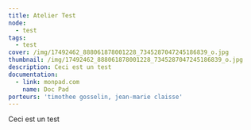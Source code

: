 ```yaml
---
title: Atelier Test
node:
  - test
tags:
  - test
cover: /img/17492462_888061878001228_7345287047245186839_o.jpg
thumbnail: /img/17492462_888061878001228_7345287047245186839_o.jpg
description: Ceci est un test
documentation:
  - link: monpad.com
    name: Doc Pad
porteurs: 'timothee gosselin, jean-marie claisse'
---
```

Ceci est un test
